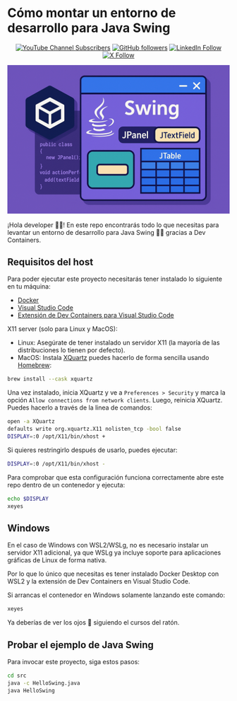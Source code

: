 # Cómo montar un entorno de desarrollo para Java Swing

<div align="center">

[![YouTube Channel Subscribers](https://img.shields.io/youtube/channel/subscribers/UC140iBrEZbOtvxWsJ-Tb0lQ?style=for-the-badge&logo=youtube&logoColor=white&color=red)](https://www.youtube.com/c/GiselaTorres?sub_confirmation=1)
[![GitHub followers](https://img.shields.io/github/followers/0GiS0?style=for-the-badge&logo=github&logoColor=white)](https://github.com/0GiS0)
[![LinkedIn Follow](https://img.shields.io/badge/LinkedIn-Sígueme-blue?style=for-the-badge&logo=linkedin&logoColor=white)](https://www.linkedin.com/in/giselatorresbuitrago/)
[![X Follow](https://img.shields.io/badge/X-Sígueme-black?style=for-the-badge&logo=x&logoColor=white)](https://twitter.com/0GiS0)

</div>

![Portada](images/Portada.png)

¡Hola developer 👋🏻! En este repo encontrarás todo lo que necesitas para levantar un entorno de desarrollo para Java Swing 🤸🏻 gracias a Dev Containers.


## Requisitos del host

Para poder ejecutar este proyecto necesitarás tener instalado lo siguiente en tu máquina:

- [Docker](https://docs.docker.com/get-docker/)
- [Visual Studio Code](https://code.visualstudio.com/download)
- [Extensión de Dev Containers para Visual Studio Code](https://marketplace.visualstudio.com/items?itemName=ms-vscode-remote.remote-containers) 

X11 server (solo para Linux y MacOS):

- Linux: Asegúrate de tener instalado un servidor X11 (la mayoría de las distribuciones lo tienen por defecto).
- MacOS: Instala [XQuartz](https://www.xquartz.org/) puedes hacerlo de forma sencilla usando [Homebrew](https://brew.sh/):

```bash
brew install --cask xquartz
```

Una vez instalado, inicia XQuartz y ve a `Preferences > Security` y marca la opción `Allow connections from network clients`. Luego, reinicia XQuartz. Puedes hacerlo a través de la linea de comandos:

```bash
open -a XQuartz
defaults write org.xquartz.X11 nolisten_tcp -bool false
DISPLAY=:0 /opt/X11/bin/xhost +
```

Si quieres restringirlo después de usarlo, puedes ejecutar:

```bash
DISPLAY=:0 /opt/X11/bin/xhost -
```

Para comprobar que esta configuración funciona correctamente abre este repo dentro de un contenedor y ejecuta:

```bash
echo $DISPLAY
xeyes
```


## Windows

En el caso de Windows con WSL2/WSLg, no es necesario instalar un servidor X11 adicional, ya que WSLg ya incluye soporte para aplicaciones gráficas de Linux de forma nativa.

Por lo que lo único que necesitas es tener instalado Docker Desktop con WSL2 y la extensión de Dev Containers en Visual Studio Code.

Si arrancas el contenedor en Windows solamente lanzando este comando:

```bash
xeyes
```

Ya deberías de ver los ojos 👀 siguiendo el cursos del ratón.

## Probar el ejemplo de Java Swing

Para invocar este proyecto, siga estos pasos:

```bash
cd src
java -c HelloSwing.java
java HelloSwing
``` 